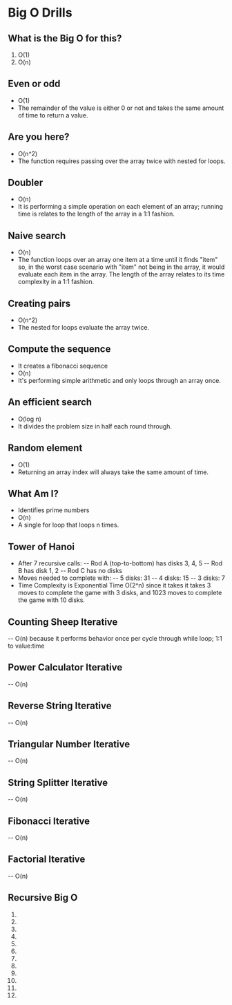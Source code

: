 # Big O Drills

## What is the Big O for this?
1. O(1)
2. O(n)

## Even or odd
- O(1)
- The remainder of the value is either 0 or not and takes the same amount of time to return a value.

## Are you here?
- O(n^2)
- The function requires passing over the array twice with nested for loops.

## Doubler
- O(n)
- It is performing a simple operation on each element of an array; running time is relates to the length of the array in a 1:1 fashion.

## Naive search
- O(n)
- The function loops over an array one item at a time until it finds "item" so, in the worst case scenario with "item" not being in the array, it would evaluate each item in the array.  The length of the array relates to its time complexity in a 1:1 fashion.

## Creating pairs
- O(n^2)
- The nested for loops evaluate the array twice.

## Compute the sequence
- It creates a fibonacci sequence
- O(n)
- It's performing simple arithmetic and only loops through an array once.

## An efficient search
- O(log n)
- It divides the problem size in half each round through.

## Random element
- O(1)
- Returning an array index will always take the same amount of time.

## What Am I?
- Identifies prime numbers
- O(n)
- A single for loop that loops n times.

## Tower of Hanoi
- After 7 recursive calls:
-- Rod A (top-to-bottom) has disks 3, 4, 5
-- Rod B has disk 1, 2
-- Rod C has no disks
- Moves needed to complete with:
-- 5 disks: 31
-- 4 disks: 15
-- 3 disks: 7
- Time Complexity is Exponential Time O(2^n) since it takes it takes 3 moves to complete the game with 3 disks, and 1023 moves to complete the game with 10 disks.

## Counting Sheep Iterative
-- O(n) because it performs behavior once per cycle through while loop; 1:1 to value:time

## Power Calculator Iterative
-- O(n)

## Reverse String Iterative
-- O(n)

## Triangular Number Iterative
-- O(n)

## String Splitter Iterative
-- O(n)

## Fibonacci Iterative
-- O(n)

## Factorial Iterative
-- O(n)

## Recursive Big O
1. 
2. 
3. 
4. 
5. 
6. 
7.
8. 
9. 
10. 
11. 
12. 